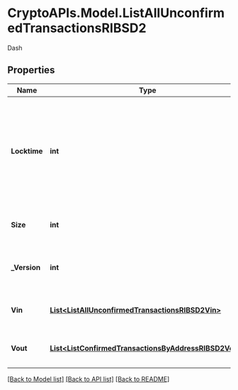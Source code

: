 # CryptoAPIs.Model.ListAllUnconfirmedTransactionsRIBSD2
Dash

## Properties

Name | Type | Description | Notes
------------ | ------------- | ------------- | -------------
**Locktime** | **int** | Represents the locktime on the transaction on the specific blockchain, i.e. the blockheight at which the transaction is valid. | 
**Size** | **int** | Represents the total size of this transaction. | 
**_Version** | **int** | Represents the transaction&#39;s version number. | 
**Vin** | [**List&lt;ListAllUnconfirmedTransactionsRIBSD2Vin&gt;**](ListAllUnconfirmedTransactionsRIBSD2Vin.md) | Represents the transaction inputs. | 
**Vout** | [**List&lt;ListConfirmedTransactionsByAddressRIBSD2Vout&gt;**](ListConfirmedTransactionsByAddressRIBSD2Vout.md) | Represents the transaction outputs. | 

[[Back to Model list]](../README.md#documentation-for-models) [[Back to API list]](../README.md#documentation-for-api-endpoints) [[Back to README]](../README.md)

